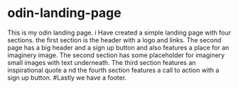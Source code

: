 # odin-landing-page
This is my odin landing page. i Have created a simple landing page with four sections. the first section is the header with a logo and links. The second page has a big header and a sign up button and also features a place for an imaginery image. The second section has some placeholder for imaginery small images with text underneath. The third section features an inspirational quote a nd the fourth section features a call to action with a sign up button.
#Lastly we have a footer.
